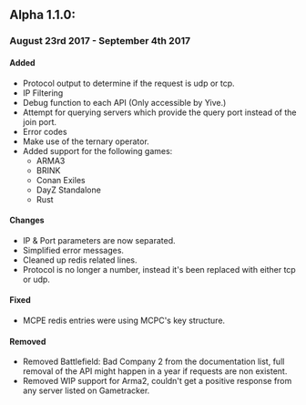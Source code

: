 ## Alpha 1.1.0:

### August 23rd 2017 - September 4th 2017

#### Added
- Protocol output to determine if the request is udp or tcp.
- IP Filtering
- Debug function to each API (Only accessible by Yive.)
- Attempt for querying servers which provide the query port instead of the join port.
- Error codes
- Make use of the ternary operator.
- Added support for the following games:
  - ARMA3
  - BRINK
  - Conan Exiles
  - DayZ Standalone
  - Rust

#### Changes
- IP & Port parameters are now separated.
- Simplified error messages.
- Cleaned up redis related lines.
- Protocol is no longer a number, instead it's been replaced with either tcp or udp.

#### Fixed
- MCPE redis entries were using MCPC's key structure.

#### Removed
- Removed Battlefield: Bad Company 2 from the documentation list, full removal of the API might happen in a year if requests are non existent.
- Removed WIP support for Arma2, couldn't get a positive response from any server listed on Gametracker.